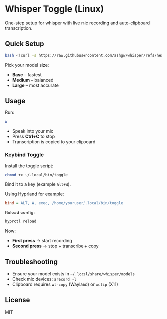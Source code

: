 # Whisper Toggle (Linux)

One-step setup for whisper with live mic recording and auto-clipboard transcription.

## Quick Setup

```bash
bash <(curl -s https://raw.githubusercontent.com/ashgw/whisper/refs/heads/main/setup)
````

Pick your model size:

* **Base** – fastest
* **Medium** – balanced
* **Large** – most accurate

## Usage
Run:

```bash
w
```
* Speak into your mic
* Press **Ctrl+C** to stop
* Transcription is copied to your clipboard

### Keybind Toggle

Install the toggle script:

```bash
chmod +x ~/.local/bin/toggle
```

Bind it to a key (example `Alt+W`).

Using Hyprland for example:
```ini
bind = ALT, W, exec, /home/youruser/.local/bin/toggle
```

Reload config:

```bash
hyprctl reload
```

Now:

* **First press** → start recording
* **Second press** → stop + transcribe + copy

## Troubleshooting

* Ensure your model exists in `~/.local/share/whisper/models`
* Check mic devices: `arecord -l`
* Clipboard requires `wl-copy` (Wayland) or `xclip` (X11)

## License

MIT

